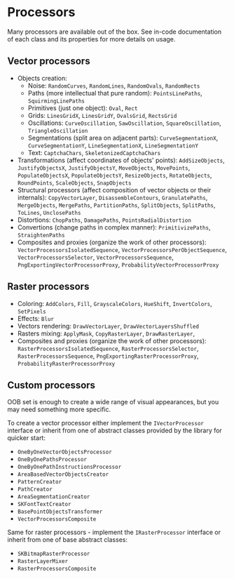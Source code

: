 # Processors

Many processors are available out of the box.
See in-code documentation of each class and its properties for more details on usage.

## Vector processors

- Objects creation:
  - Noise: `RandomCurves`, `RandomLines`, `RandomOvals`, `RandomRects`
  - Paths (more intellectual that pure random): `PointsLinePaths`, `SquirmingLinePaths`
  - Primitives (just one object): `Oval`, `Rect`
  - Grids: `LinesGridX`, `LinesGridY`, `OvalsGrid`, `RectsGrid`
  - Oscillations: `CurveOscillation`, `SawOscillation`, `SquareOscillation`, `TriangleOscillation`
  - Segmentations (split area on adjacent parts): `CurveSegmentationX`, `CurveSegmentationY`, `LineSegmentationX`, `LineSegmentationY`
  - Text: `CaptchaChars`, `SkeletonizedCaptchaChars`
- Transformations (affect coordinates of objects' points): `AddSizeObjects`, `JustifyObjectsX`, `JustifyObjectsY`, `MoveObjects`, `MovePoints`, `PopulateObjectsX`, `PopulateObjectsY`, `ResizeObjects`, `RotateObjects`, `RoundPoints`, `ScaleObjects`, `SnapObjects`
- Structural processors (affect composition of vector objects or their internals): `CopyVectorLayer`, `DisassembleContours`, `GranulatePaths`, `MergeObjects`, `MergePaths`, `PartitionPaths`, `SplitObjects`, `SplitPaths`, `ToLines`, `UnclosePaths`
- Distortions: `ChopPaths`, `DamagePaths`, `PointsRadialDistortion`
- Convertions (change paths in complex manner): `PrimitivizePaths`, `StraightenPaths`
- Composites and proxies (organize the work of other processors): `VectorProcessorsIsolatedSequence`, `VectorProcessorsPerObjectSequence`, `VectorProcessorsSelector`, `VectorProcessorsSequence`, `PngExportingVectorProcessorProxy`, `ProbabilityVectorProcessorProxy`

## Raster processors

- Coloring: `AddColors`, `Fill`, `GrayscaleColors`, `HueShift`, `InvertColors`, `SetPixels`
- Effects: `Blur`
- Vectors rendering: `DrawVectorLayer`, `DrawVectorLayersShuffled`
- Rasters mixing: `ApplyMask`, `CopyRasterLayer`, `DrawRasterLayer`, 
- Composites and proxies (organize the work of other processors): `RasterProcessorsIsolatedSequence`, `RasterProcessorsSelector`, `RasterProcessorsSequence`, `PngExportingRasterProcessorProxy`, `ProbabilityRasterProcessorProxy`

## Custom processors

OOB set is enough to create a wide range of visual appearances, but you may need something more specific.

To create a vector processor either implement the `IVectorProcessor` interface or inherit from one of abstract classes provided by the library for quicker start:

- `OneByOneVectorObjectsProcessor`
- `OneByOnePathsProcessor`
- `OneByOnePathInstructionsProcessor`
- `AreaBasedVectorObjectsCreator`
- `PatternCreator`
- `PathCreator`
- `AreaSegmentationCreator`
- `SKFontTextCreator`
- `BasePointObjectsTransformer`
- `VectorProcessorsComposite`

Same for raster processors - implement the `IRasterProcessor` interface or inherit from one of base abstract classes:

- `SKBitmapRasterProcessor`
- `RasterLayerMixer`
- `RasterProcessorsComposite`